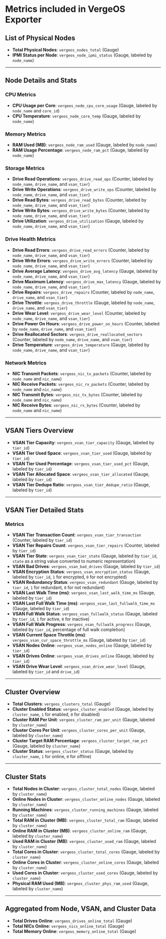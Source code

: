 # Metrics included in VergeOS Exporter

## List of Physical Nodes
- **Total Physical Nodes**: `vergeos_nodes_total` (Gauge)
- **IPMI Status per Node**: `vergeos_node_ipmi_status` (Gauge, labeled by `node_name`)

---

## Node Details and Stats

### CPU Metrics
- **CPU Usage per Core**: `vergeos_node_cpu_core_usage` (Gauge, labeled by `node_name` and `core_id`)
- **CPU Temperature**: `vergeos_node_core_temp` (Gauge, labeled by `node_name`)

### Memory Metrics
- **RAM Used (MB)**: `vergeos_node_ram_used` (Gauge, labeled by `node_name`)
- **RAM Usage Percentage**: `vergeos_node_ram_pct` (Gauge, labeled by `node_name`)

### Storage Metrics
- **Drive Read Operations**: `vergeos_drive_read_ops` (Counter, labeled by `node_name`, `drive_name`, and `vsan_tier`)
- **Drive Write Operations**: `vergeos_drive_write_ops` (Counter, labeled by `node_name`, `drive_name`, and `vsan_tier`)
- **Drive Read Bytes**: `vergeos_drive_read_bytes` (Counter, labeled by `node_name`, `drive_name`, and `vsan_tier`)
- **Drive Write Bytes**: `vergeos_drive_write_bytes` (Counter, labeled by `node_name`, `drive_name`, and `vsan_tier`)
- **Drive Utilization**: `vergeos_drive_utilization` (Gauge, labeled by `node_name`, `drive_name`, and `vsan_tier`)

### Drive Health Metrics
- **Drive Read Errors**: `vergeos_drive_read_errors` (Counter, labeled by `node_name`, `drive_name`, and `vsan_tier`)
- **Drive Write Errors**: `vergeos_drive_write_errors` (Counter, labeled by `node_name`, `drive_name`, and `vsan_tier`)
- **Drive Average Latency**: `vergeos_drive_avg_latency` (Gauge, labeled by `node_name`, `drive_name`, and `vsan_tier`)
- **Drive Maximum Latency**: `vergeos_drive_max_latency` (Gauge, labeled by `node_name`, `drive_name`, and `vsan_tier`)
- **Drive Repairs**: `vergeos_drive_repairs` (Counter, labeled by `node_name`, `drive_name`, and `vsan_tier`)
- **Drive Throttle**: `vergeos_drive_throttle` (Gauge, labeled by `node_name`, `drive_name`, and `vsan_tier`)
- **Drive Wear Level**: `vergeos_drive_wear_level` (Counter, labeled by `node_name`, `drive_name`, and `vsan_tier`)
- **Drive Power On Hours**: `vergeos_drive_power_on_hours` (Counter, labeled by `node_name`, `drive_name`, and `vsan_tier`)
- **Drive Reallocated Sectors**: `vergeos_drive_reallocated_sectors` (Counter, labeled by `node_name`, `drive_name`, and `vsan_tier`)
- **Drive Temperature**: `vergeos_drive_temperature` (Gauge, labeled by `node_name`, `drive_name`, and `vsan_tier`)

### Network Metrics
- **NIC Transmit Packets**: `vergeos_nic_tx_packets` (Counter, labeled by `node_name` and `nic_name`)
- **NIC Receive Packets**: `vergeos_nic_rx_packets` (Counter, labeled by `node_name` and `nic_name`)
- **NIC Transmit Bytes**: `vergeos_nic_tx_bytes` (Counter, labeled by `node_name` and `nic_name`)
- **NIC Receive Bytes**: `vergeos_nic_rx_bytes` (Counter, labeled by `node_name` and `nic_name`)

---

## VSAN Tiers Overview
- **VSAN Tier Capacity**: `vergeos_vsan_tier_capacity` (Gauge, labeled by `tier_id`)
- **VSAN Tier Used Space**: `vergeos_vsan_tier_used` (Gauge, labeled by `tier_id`)
- **VSAN Tier Used Percentage**: `vergeos_vsan_tier_used_pct` (Gauge, labeled by `tier_id`)
- **VSAN Tier Allocated Space**: `vergeos_vsan_tier_allocated` (Gauge, labeled by `tier_id`)
- **VSAN Tier Dedupe Ratio**: `vergeos_vsan_tier_dedupe_ratio` (Gauge, labeled by `tier_id`)

---

## VSAN Tier Detailed Stats

### Metrics
- **VSAN Tier Transaction Count**: `vergeos_vsan_tier_transaction` (Counter, labeled by `tier_id`)
- **VSAN Tier Repairs Count**: `vergeos_vsan_tier_repairs` (Counter, labeled by `tier_id`)
- **VSAN Tier State**: `vergeos_vsan_tier_state` (Gauge, labeled by `tier_id`, `state` as a string value converted to numeric representation)
- **VSAN Bad Drives**: `vergeos_vsan_bad_drives` (Gauge, labeled by `tier_id`)
- **VSAN Encryption Status**: `vergeos_vsan_encryption_status` (Gauge, labeled by `tier_id`, `1` for encrypted, `0` for not encrypted)
- **VSAN Redundancy Status**: `vergeos_vsan_redundant` (Gauge, labeled by `tier_id`, `1` for redundant, `0` for not redundant)
- **VSAN Last Walk Time (ms)**: `vergeos_vsan_last_walk_time_ms` (Gauge, labeled by `tier_id`)
- **VSAN Last Full Walk Time (ms)**: `vergeos_vsan_last_fullwalk_time_ms` (Gauge, labeled by `tier_id`)
- **VSAN Full Walk Status**: `vergeos_vsan_fullwalk_status` (Gauge, labeled by `tier_id`, `1` for active, `0` for inactive)
- **VSAN Full Walk Progress**: `vergeos_vsan_fullwalk_progress` (Gauge, labeled by `tier_id`, percentage of full walk completion)
- **VSAN Current Space Throttle (ms)**: `vergeos_vsan_cur_space_throttle_ms` (Gauge, labeled by `tier_id`)
- **VSAN Nodes Online**: `vergeos_vsan_nodes_online` (Gauge, labeled by `tier_id`)
- **VSAN Drives Online**: `vergeos_vsan_drives_online` (Gauge, labeled by `tier_id`)
- **VSAN Drive Wear Level**: `vergeos_vsan_drive_wear_level` (Gauge, labeled by `tier_id` and `drive_id`)

---

## Cluster Overview
- **Total Clusters**: `vergeos_clusters_total` (Gauge)
- **Cluster Enabled Status**: `vergeos_cluster_enabled` (Gauge, labeled by `cluster_name`, `1` for enabled, `0` for disabled)
- **Cluster RAM Per Unit**: `vergeos_cluster_ram_per_unit` (Gauge, labeled by `cluster_name`)
- **Cluster Cores Per Unit**: `vergeos_cluster_cores_per_unit` (Gauge, labeled by `cluster_name`)
- **Cluster Target RAM Percentage**: `vergeos_cluster_target_ram_pct` (Gauge, labeled by `cluster_name`)
- **Cluster Status**: `vergeos_cluster_status` (Gauge, labeled by `cluster_name`, `1` for online, `0` for offline)

---

## Cluster Stats
- **Total Nodes in Cluster**: `vergeos_cluster_total_nodes` (Gauge, labeled by `cluster_name`)
- **Online Nodes in Cluster**: `vergeos_cluster_online_nodes` (Gauge, labeled by `cluster_name`)
- **Running Machines**: `vergeos_cluster_running_machines` (Gauge, labeled by `cluster_name`)
- **Total RAM in Cluster (MB)**: `vergeos_cluster_total_ram` (Gauge, labeled by `cluster_name`)
- **Online RAM in Cluster (MB)**: `vergeos_cluster_online_ram` (Gauge, labeled by `cluster_name`)
- **Used RAM in Cluster (MB)**: `vergeos_cluster_used_ram` (Gauge, labeled by `cluster_name`)
- **Total Cores in Cluster**: `vergeos_cluster_total_cores` (Gauge, labeled by `cluster_name`)
- **Online Cores in Cluster**: `vergeos_cluster_online_cores` (Gauge, labeled by `cluster_name`)
- **Used Cores in Cluster**: `vergeos_cluster_used_cores` (Gauge, labeled by `cluster_name`)
- **Physical RAM Used (MB)**: `vergeos_cluster_phys_ram_used` (Gauge, labeled by `cluster_name`)

---

## Aggregated from Node, VSAN, and Cluster Data
- **Total Drives Online**: `vergeos_drives_online_total` (Gauge)
- **Total NICs Online**: `vergeos_nics_online_total` (Gauge)
- **Total Memory Online**: `vergeos_memory_online_total` (Gauge)